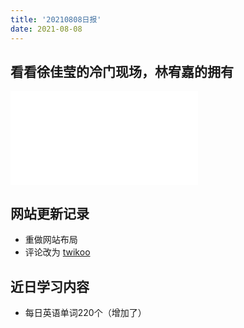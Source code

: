 ```yaml
---
title: '20210808日报'
date: 2021-08-08
---
```


## 看看徐佳莹的冷门现场，林宥嘉的拥有

<div class="let-16-9">
    <iframe src="//player.bilibili.com/player.html?aid=844823695&bvid=BV1F54y1h7Wm&cid=317194111&page=1" scrolling="no" border="0" frameborder="no" framespacing="0" allowfullscreen="true"> </iframe>
</div>

## 网站更新记录

 - 重做网站布局
 - 评论改为 [twikoo](https://twikoo.js.org/)

## 近日学习内容

 - 每日英语单词220个（增加了）